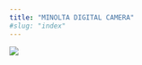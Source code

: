 ```yaml
---
title: "MINOLTA DIGITAL CAMERA"
#slug: "index"
---
```


[![](/wp-content/PICT2272-300x225.jpg)](/wp-content/PICT2272.jpg)